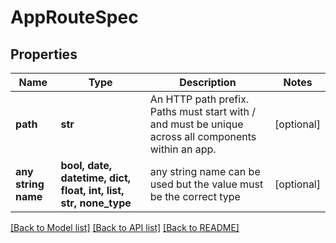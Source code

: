 # AppRouteSpec


## Properties
Name | Type | Description | Notes
------------ | ------------- | ------------- | -------------
**path** | **str** | An HTTP path prefix. Paths must start with / and must be unique across all components within an app. | [optional] 
**any string name** | **bool, date, datetime, dict, float, int, list, str, none_type** | any string name can be used but the value must be the correct type | [optional]

[[Back to Model list]](../README.md#documentation-for-models) [[Back to API list]](../README.md#documentation-for-api-endpoints) [[Back to README]](../README.md)


